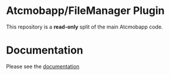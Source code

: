 # Atcmobapp/FileManager Plugin

This repository is a **read-only** split of the main Atcmobapp code.

# Documentation

Please see the [documentation](http://docs.metroeconomics.com/3.0)

